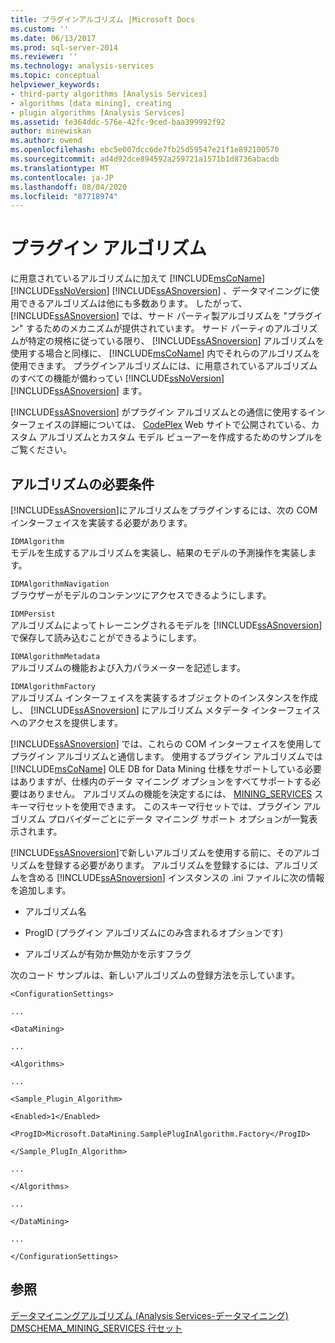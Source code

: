 ```yaml
---
title: プラグインアルゴリズム |Microsoft Docs
ms.custom: ''
ms.date: 06/13/2017
ms.prod: sql-server-2014
ms.reviewer: ''
ms.technology: analysis-services
ms.topic: conceptual
helpviewer_keywords:
- third-party algorithms [Analysis Services]
- algorithms [data mining], creating
- plugin algorithms [Analysis Services]
ms.assetid: fe364ddc-576e-42fc-9ced-baa399992f92
author: minewiskan
ms.author: owend
ms.openlocfilehash: ebc5e007dcc6de7fb25d59547e21f1e892100570
ms.sourcegitcommit: ad4d92dce894592a259721a1571b1d8736abacdb
ms.translationtype: MT
ms.contentlocale: ja-JP
ms.lasthandoff: 08/04/2020
ms.locfileid: "87718974"
---
```

# <a name="plugin-algorithms"></a>プラグイン アルゴリズム
  に用意されているアルゴリズムに加えて [!INCLUDE[msCoName](../../includes/msconame-md.md)] [!INCLUDE[ssNoVersion](../../includes/ssnoversion-md.md)] [!INCLUDE[ssASnoversion](../../includes/ssasnoversion-md.md)] 、データマイニングに使用できるアルゴリズムは他にも多数あります。 したがって、 [!INCLUDE[ssASnoversion](../../includes/ssasnoversion-md.md)] では、サード パーティ製アルゴリズムを "プラグイン" するためのメカニズムが提供されています。 サード パーティのアルゴリズムが特定の規格に従っている限り、 [!INCLUDE[ssASnoversion](../../includes/ssasnoversion-md.md)] アルゴリズムを使用する場合と同様に、 [!INCLUDE[msCoName](../../includes/msconame-md.md)] 内でそれらのアルゴリズムを使用できます。 プラグインアルゴリズムには、に用意されているアルゴリズムのすべての機能が備わってい [!INCLUDE[ssNoVersion](../../includes/ssnoversion-md.md)] [!INCLUDE[ssASnoversion](../../includes/ssasnoversion-md.md)] ます。  
  
 [!INCLUDE[ssASnoversion](../../includes/ssasnoversion-md.md)] がプラグイン アルゴリズムとの通信に使用するインターフェイスの詳細については、 [CodePlex](https://go.microsoft.com/fwlink/?LinkID=87843) Web サイトで公開されている、カスタム アルゴリズムとカスタム モデル ビューアーを作成するためのサンプルをご覧ください。  
  
## <a name="algorithm-requirements"></a>アルゴリズムの必要条件  
 [!INCLUDE[ssASnoversion](../../includes/ssasnoversion-md.md)]にアルゴリズムをプラグインするには、次の COM インターフェイスを実装する必要があります。  
  
 `IDMAlgorithm`  
 モデルを生成するアルゴリズムを実装し、結果のモデルの予測操作を実装します。  
  
 `IDMAlgorithmNavigation`  
 ブラウザーがモデルのコンテンツにアクセスできるようにします。  
  
 `IDMPersist`  
 アルゴリズムによってトレーニングされるモデルを [!INCLUDE[ssASnoversion](../../includes/ssasnoversion-md.md)]で保存して読み込むことができるようにします。  
  
 `IDMAlgorithmMetadata`  
 アルゴリズムの機能および入力パラメーターを記述します。  
  
 `IDMAlgorithmFactory`  
 アルゴリズム インターフェイスを実装するオブジェクトのインスタンスを作成し、 [!INCLUDE[ssASnoversion](../../includes/ssasnoversion-md.md)] にアルゴリズム メタデータ インターフェイスへのアクセスを提供します。  
  
 [!INCLUDE[ssASnoversion](../../includes/ssasnoversion-md.md)] では、これらの COM インターフェイスを使用してプラグイン アルゴリズムと通信します。 使用するプラグイン アルゴリズムでは [!INCLUDE[msCoName](../../includes/msconame-md.md)] OLE DB for Data Mining 仕様をサポートしている必要はありますが、仕様内のデータ マイニング オプションをすべてサポートする必要はありません。 アルゴリズムの機能を決定するには、 [MINING_SERVICES](https://docs.microsoft.com/bi-reference/schema-rowsets/data-mining/dmschema-mining-services-rowset) スキーマ行セットを使用できます。 このスキーマ行セットでは、プラグイン アルゴリズム プロバイダーごとにデータ マイニング サポート オプションが一覧表示されます。  
  
 [!INCLUDE[ssASnoversion](../../includes/ssasnoversion-md.md)]で新しいアルゴリズムを使用する前に、そのアルゴリズムを登録する必要があります。 アルゴリズムを登録するには、アルゴリズムを含める [!INCLUDE[ssASnoversion](../../includes/ssasnoversion-md.md)] インスタンスの .ini ファイルに次の情報を追加します。  
  
-   アルゴリズム名  
  
-   ProgID (プラグイン アルゴリズムにのみ含まれるオプションです)  
  
-   アルゴリズムが有効か無効かを示すフラグ  
  
 次のコード サンプルは、新しいアルゴリズムの登録方法を示しています。  
  
 `<ConfigurationSettings>`  
  
 `...`  
  
 `<DataMining>`  
  
 `...`  
  
 `<Algorithms>`  
  
 `...`  
  
 `<Sample_Plugin_Algorithm>`  
  
 `<Enabled>1</Enabled>`  
  
 `<ProgID>Microsoft.DataMining.SamplePlugInAlgorithm.Factory</ProgID>`  
  
 `</Sample_PlugIn_Algorithm>`  
  
 `...`  
  
 `</Algorithms>`  
  
 `...`  
  
 `</DataMining>`  
  
 `...`  
  
 `</ConfigurationSettings>`  
  
## <a name="see-also"></a>参照  
 [データマイニングアルゴリズム &#40;Analysis Services-データマイニング&#41;](data-mining-algorithms-analysis-services-data-mining.md)   
 [DMSCHEMA_MINING_SERVICES 行セット](https://docs.microsoft.com/bi-reference/schema-rowsets/data-mining/dmschema-mining-services-rowset)  
  
  
